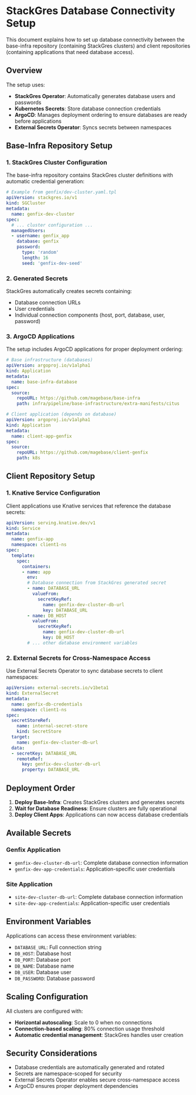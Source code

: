 # StackGres Database Connectivity Setup

This document explains how to set up database connectivity between the base-infra repository (containing StackGres clusters) and client repositories (containing applications that need database access).

## Overview

The setup uses:

- **StackGres Operator**: Automatically generates database users and passwords
- **Kubernetes Secrets**: Store database connection credentials
- **ArgoCD**: Manages deployment ordering to ensure databases are ready before applications
- **External Secrets Operator**: Syncs secrets between namespaces

## Base-Infra Repository Setup

### 1. StackGres Cluster Configuration

The base-infra repository contains StackGres cluster definitions with automatic credential generation:

```yaml
# Example from genfix/dev-cluster.yaml.tpl
apiVersion: stackgres.io/v1
kind: SGCluster
metadata:
  name: genfix-dev-cluster
spec:
  # ... cluster configuration ...
  managedUsers:
  - username: genfix_app
    database: genfix
    password:
      type: 'random'
      length: 16
      seed: 'genfix-dev-seed'
```

### 2. Generated Secrets

StackGres automatically creates secrets containing:

- Database connection URLs
- User credentials
- Individual connection components (host, port, database, user, password)

### 3. ArgoCD Applications

The setup includes ArgoCD applications for proper deployment ordering:

```yaml
# Base infrastructure (databases)
apiVersion: argoproj.io/v1alpha1
kind: Application
metadata:
  name: base-infra-database
spec:
  source:
    repoURL: https://github.com/magebase/base-infra
    path: infra/pipeline/base-infrastructure/extra-manifests/citus

# Client application (depends on database)
apiVersion: argoproj.io/v1alpha1
kind: Application
metadata:
  name: client-app-genfix
spec:
  source:
    repoURL: https://github.com/magebase/client-genfix
    path: k8s
```

## Client Repository Setup

### 1. Knative Service Configuration

Client applications use Knative services that reference the database secrets:

```yaml
apiVersion: serving.knative.dev/v1
kind: Service
metadata:
  name: genfix-app
  namespace: client1-ns
spec:
  template:
    spec:
      containers:
      - name: app
        env:
        # Database connection from StackGres generated secret
        - name: DATABASE_URL
          valueFrom:
            secretKeyRef:
              name: genfix-dev-cluster-db-url
              key: DATABASE_URL
        - name: DB_HOST
          valueFrom:
            secretKeyRef:
              name: genfix-dev-cluster-db-url
              key: DB_HOST
        # ... other database environment variables
```

### 2. External Secrets for Cross-Namespace Access

Use External Secrets Operator to sync database secrets to client namespaces:

```yaml
apiVersion: external-secrets.io/v1beta1
kind: ExternalSecret
metadata:
  name: genfix-db-credentials
  namespace: client1-ns
spec:
  secretStoreRef:
    name: internal-secret-store
    kind: SecretStore
  target:
    name: genfix-dev-cluster-db-url
  data:
  - secretKey: DATABASE_URL
    remoteRef:
      key: genfix-dev-cluster-db-url
      property: DATABASE_URL
```

## Deployment Order

1. **Deploy Base-Infra**: Creates StackGres clusters and generates secrets
2. **Wait for Database Readiness**: Ensure clusters are fully operational
3. **Deploy Client Apps**: Applications can now access database credentials

## Available Secrets

### Genfix Application

- `genfix-dev-cluster-db-url`: Complete database connection information
- `genfix-dev-app-credentials`: Application-specific user credentials

### Site Application

- `site-dev-cluster-db-url`: Complete database connection information
- `site-dev-app-credentials`: Application-specific user credentials

## Environment Variables

Applications can access these environment variables:

- `DATABASE_URL`: Full connection string
- `DB_HOST`: Database host
- `DB_PORT`: Database port
- `DB_NAME`: Database name
- `DB_USER`: Database user
- `DB_PASSWORD`: Database password

## Scaling Configuration

All clusters are configured with:

- **Horizontal autoscaling**: Scale to 0 when no connections
- **Connection-based scaling**: 80% connection usage threshold
- **Automatic credential management**: StackGres handles user creation

## Security Considerations

- Database credentials are automatically generated and rotated
- Secrets are namespace-scoped for security
- External Secrets Operator enables secure cross-namespace access
- ArgoCD ensures proper deployment dependencies
